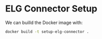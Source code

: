 # ELG Connector Setup

We can builld the Docker image with:
```bash
docker build -t setup-elg-connector .
```